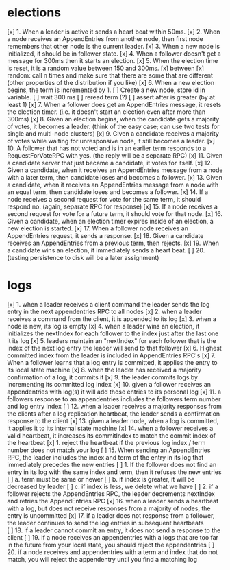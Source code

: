 # elections
[x] 1. When a leader is active it sends a heart beat within 50ms.
[x] 2. When a node receives an AppendEntries from another node, then first node remembers that other node is the current leader.
[x] 3. When a new node is initialized, it should be in follower state.
[x] 4. When a follower doesn't get a message for 300ms then it starts an election.
[x] 5. When the election time is reset, it is a random value between 150 and 300ms.
[x]        between
[x]        random: call n times and make sure that there are some that are different (other properties of the distribution if you like)
[x] 6. When a new election begins, the term is incremented by 1.
[ ]        Create a new node, store id in variable.
[ ]        wait 300 ms
[ ]        reread term (?)
[ ]        assert after is greater (by at least 1)
[x] 7. When a follower does get an AppendEntries message, it resets the election timer. (i.e. it doesn't start an election even after more than 300ms)
[x] 8. Given an election begins, when the candidate gets a majority of votes, it becomes a leader. (think of the easy case; can use two tests for single and multi-node clusters)
[x] 9. Given a candidate receives a majority of votes while waiting for unresponsive node, it still becomes a leader.
[x] 10. A follower that has not voted and is in an earlier term responds to a RequestForVoteRPC with yes. (the reply will be a separate RPC)
[x] 11. Given a candidate server that just became a candidate, it votes for itself.
[x] 12. Given a candidate, when it receives an AppendEntries message from a node with a later term, then candidate loses and becomes a follower.
[x] 13. Given a candidate, when it receives an AppendEntries message from a node with an equal term, then candidate loses and becomes a follower.
[x] 14. If a node receives a second request for vote for the same term, it should respond no. (again, separate RPC for response)
[x] 15. If a node receives a second request for vote for a future term, it should vote for that node.
[x] 16. Given a candidate, when an election timer expires inside of an election, a new election is started.
[x] 17. When a follower node receives an AppendEntries request, it sends a response.
[x] 18. Given a candidate receives an AppendEntries from a previous term, then rejects.
[x] 19. When a candidate wins an election, it immediately sends a heart beat.
[ ] 20. (testing persistence to disk will be a later assignment)


# logs
[x]  1. when a leader receives a client command the leader sends the log entry in the next appendentries RPC to all nodes
[x]  2. when a leader receives a command from the client, it is appended to its log
[x]  3. when a node is new, its log is empty
[x]  4. when a leader wins an election, it initializes the nextIndex for each follower to the index just after the last one it its log
[x]  5. leaders maintain an "nextIndex" for each follower that is the index of the next log entry the leader will send to that follower
[x]  6. Highest committed index from the leader is included in AppendEntries RPC's
[x]  7. When a follower learns that a log entry is committed, it applies the entry to its local state machine
[x]  8. when the leader has received a majority confirmation of a log, it commits it
[x]  9. the leader commits logs by incrementing its committed log index
[x] 10. given a follower receives an appendentries with log(s) it will add those entries to its personal log
[x] 11. a followers response to an appendentries includes the followers term number and log entry index
[ ] 12. when a leader receives a majority responses from the clients after a log replication heartbeat, the leader sends a confirmation response to the client
[x] 13. given a leader node, when a log is committed, it applies it to its internal state machine
[x] 14. when a follower receives a valid heartbeat, it increases its commitIndex to match the commit index of the heartbeat
[x]		1. reject the heartbeat if the previous log index / term number does not match your log
[ ] 15. When sending an AppendEntries RPC, the leader includes the index and term of the entry in its log that immediately precedes the new entries
[ ]		1. 	If the follower does not find an entry in its log with the same index and term, then it refuses the new entries
[ ]			a. term must be same or newer
[ ]			b. if index is greater, it will be decreased by leader
[ ]			c. if index is less, we delete what we have
[ ]		2. 	if a follower rejects the AppendEntries RPC, the leader decrements nextIndex and retries the AppendEntries RPC
[x] 16. when a leader sends a heartbeat with a log, but does not receive responses from a majority of nodes, the entry is uncommitted
[x] 17. if a leader does not response from a follower, the leader continues to send the log entries in subsequent heartbeats  
[ ] 18. if a leader cannot commit an entry, it does not send a response to the client
[ ] 19. if a node receives an appendentries with a logs that are too far in the future from your local state, you should reject the appendentries
[ ] 20. if a node receives and appendentries with a term and index that do not match, you will reject the appendentry until you find a matching log 